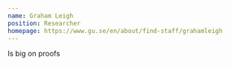 ```yaml
---
name: Graham Leigh
position: Researcher
homepage: https://www.gu.se/en/about/find-staff/grahamleigh
---
```

Is big on proofs

